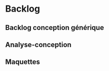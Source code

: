 <!-- ---
layout : chapitre
title : backlog
slug: /backlog
order : 1
--- -->

<style>
/* fix image taille error */
img {
  width: 100%;
  height: 100%;
}
</style>

# Backlog

## Backlog conception générique  

## Analyse-conception

## Maquettes



